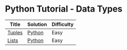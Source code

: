 # Python Tutorial - Data Types

| Title | Solution | Difficulty |
| ----- | -------- | ---------- |
| [Tuples](https://www.hackerrank.com/challenges/python-tuples) | [Python](./Tuples/main.py) | Easy |
| [Lists](https://www.hackerrank.com/challenges/python-lists) | [Python](./Lists/main.py) | Easy |
